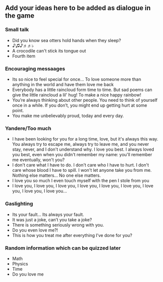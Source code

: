 ## Add your ideas here to be added as dialogue in the game

### Small talk

<ul>
  <li>Did you know sea otters hold hands when they sleep?</li>
  <li>♪♫♪♬♬♭</li>
  <li>A crocodile can't stick its tongue out</li>
  <li>Fourth item</li>
</ul> 

### Encouraging messaages

<ul>
  <li>Its so nice to feel special for once... To love someone more than anything in the world and have them love me back</li>
  <li>Everybody has a little raincloud form time to time. But sad poems can give the little raincloud a lil' hug! To make a nice happy rainbow!</li>
  <li>You’re always thinking about other people. You need to think of yourself once in a while. If you don’t, you might end up getting hurt at some point.</li>
  <li>You make me unbelievably proud, today and every day.</li>
</ul> 

### Yandere/Too much

<ul>
  <li>I have been looking for you for a long time, love, but it's always this way. You always try to escape me, always try to leave me, and you never stay, never, and I don't understand why. I love you best. I always loved you best, even when you didn't remember my name: you'll remember me eventually, won't you?</li>
  <li>I don't care what I have to do. I don't care who I have to hurt. I don't care whose blood I have to spill. I won't let anyone take you from me. Nothing else matters... No one else matters.</li>
  <li>I love you so much I even touch myself with the pen I stole from you</li>
  <li>I love you, I love you, I love you, I love you, I love you, I love you, I love you, I love you, I love you...</li>
</ul> 

### Gaslighting

<ul>
  <li>Its your fault... Its always your fault.</li>
  <li>It was just a joke, can’t you take a joke?</li>
  <li>There is something seriously wrong with you.</li>
  <li>Do you even love me?!</li>
  <li>This is how you treat me after everything I’ve done for you?</li>
</ul> 

### Random information which can be quizzed later

<ul>
  <li>Math</li>
  <li>Physics</li>
  <li>Time</li>
  <li>Do you love me</li>
</ul> 
